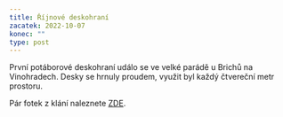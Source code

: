 ```yaml
---
title: Říjnové deskohraní
zacatek: 2022-10-07
konec: ""
type: post
---
```

P﻿rvní potáborové deskohraní událo se ve velké parádě u Brichů na Vinohradech. Desky se hrnuly proudem, využit byl každý čtvereční metr prostoru.

P﻿ár fotek z klání naleznete [ZDE](https://eu.zonerama.com/vlci-keblany/1303470?secret=R29V8G02MMYv0gPl94klH1g49&count=46).

![]()